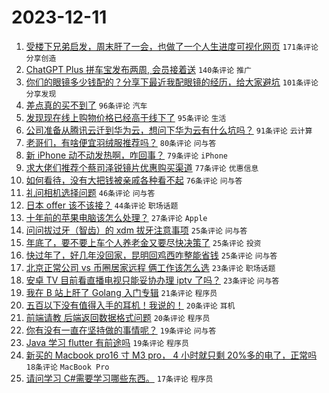 # 2023-12-11

1. [受楼下兄弟启发，周末肝了一会，也做了一个人生进度可视化网页](https://www.v2ex.com/t/999288) `171条评论` `分享创造`
1. [ChatGPT Plus 拼车宝发布两周, 会员接着送](https://www.v2ex.com/t/999407) `140条评论` `推广`
1. [你们的眼镜多少钱配的？分享下最近我配眼镜的经历，给大家避坑](https://www.v2ex.com/t/999391) `101条评论` `分享发现`
1. [差点真的买不到了](https://www.v2ex.com/t/999234) `96条评论` `汽车`
1. [发现现在线上购物价格已经高于线下了](https://www.v2ex.com/t/999301) `95条评论` `生活`
1. [公司准备从腾讯云迁到华为云，想问下华为云有什么坑吗？](https://www.v2ex.com/t/999326) `91条评论` `云计算`
1. [老哥们，有啥便宜羽绒服推荐吗？](https://www.v2ex.com/t/999287) `80条评论` `问与答`
1. [新 iPhone 动不动发热啊，咋回事？](https://www.v2ex.com/t/999290) `79条评论` `iPhone`
1. [求大佬们推荐个蔡司泽锐镜片优惠购买渠道](https://www.v2ex.com/t/999264) `77条评论` `优惠信息`
1. [如何看待，没有大把钱被亲戚各种看不起](https://www.v2ex.com/t/999373) `76条评论` `问与答`
1. [礼问相机选择问题](https://www.v2ex.com/t/999277) `46条评论` `问与答`
1. [日本 offer 该不该接？](https://www.v2ex.com/t/999351) `44条评论` `职场话题`
1. [十年前的苹果电脑该怎么处理？](https://www.v2ex.com/t/999347) `27条评论` `Apple`
1. [问问拔过牙（智齿）的 xdm 拔牙注意事项](https://www.v2ex.com/t/999495) `25条评论` `问与答`
1. [年底了，要不要上车个人养老金又要尽快决策了](https://www.v2ex.com/t/999431) `25条评论` `投资`
1. [快过年了，好几年没回家，昆明回鸡西咋整能省钱](https://www.v2ex.com/t/999327) `25条评论` `问与答`
1. [北京正常公司 vs 币圈居家远程 俩工作该怎么选](https://www.v2ex.com/t/999466) `23条评论` `职场话题`
1. [安卓 TV 目前看直播电视只能妥协办理 iptv 了吗？](https://www.v2ex.com/t/999273) `23条评论` `问与答`
1. [我在 B 站上肝了 Golang 入门专辑](https://www.v2ex.com/t/999449) `21条评论` `程序员`
1. [五百以下没有值得入手的耳机！我说的！](https://www.v2ex.com/t/999456) `20条评论` `耳机`
1. [前端请教 后端返回数据格式问题](https://www.v2ex.com/t/999425) `20条评论` `程序员`
1. [你有没有一直在坚持做的事情呢？](https://www.v2ex.com/t/999381) `19条评论` `问与答`
1. [Java 学习 flutter 有前途吗](https://www.v2ex.com/t/999262) `19条评论` `程序员`
1. [新买的 Macbook pro16 寸 M3 pro， 4 小时就只剩 20%多的电了，正常吗](https://www.v2ex.com/t/999414) `18条评论` `MacBook Pro`
1. [请问学习 C#需要学习哪些东西。](https://www.v2ex.com/t/999537) `17条评论` `程序员`
